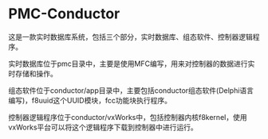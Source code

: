 PMC-Conductor
==================

这是一款实时数据库系统，包括三个部分，实时数据库、组态软件、控制器逻辑程序。

实时数据库位于pmc目录中，主要是使用MFC编写，用来对控制器的数据进行实时存储和操作。

组态软件位于conductor/app目录中，主要包括conductor组态软件(Delphi语言编写)，f8uuid这个UUID模块，fcc功能块执行程序。

控制器逻辑程序位于conductor/vxWorks中，包括控制器内核f8kernel，使用vxWorks平台可以将这个逻辑程序下载到控制器中进行运行。
